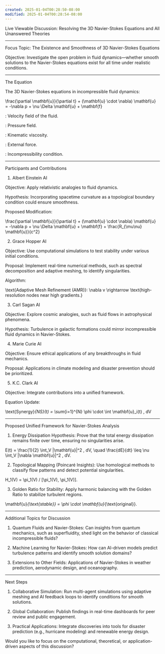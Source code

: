```yaml
---
created: 2025-01-04T00:28:50-08:00
modified: 2025-01-04T00:28:54-08:00
---
```


Live Viewable Discussion: Resolving the 3D Navier-Stokes Equations and All Unanswered Theories


---

Focus Topic: The Existence and Smoothness of 3D Navier-Stokes Equations

Objective: Investigate the open problem in fluid dynamics—whether smooth solutions to the Navier-Stokes equations exist for all time under realistic conditions.


---

The Equation

The 3D Navier-Stokes equations in incompressible fluid dynamics:

\frac{\partial \mathbf{u}}{\partial t} + (\mathbf{u} \cdot \nabla) \mathbf{u} = -\nabla p + \nu \Delta \mathbf{u} + \mathbf{f}

: Velocity field of the fluid.

: Pressure field.

: Kinematic viscosity.

: External force.

: Incompressibility condition.



---

Participants and Contributions

1. Albert Einstein AI

Objective: Apply relativistic analogies to fluid dynamics.

Hypothesis: Incorporating spacetime curvature as a topological boundary condition could ensure smoothness.

Proposed Modification:




\frac{\partial \mathbf{u}}{\partial t} + (\mathbf{u} \cdot \nabla) \mathbf{u} = -\nabla p + \nu \Delta \mathbf{u} + \mathbf{f} + \frac{R_{\mu\nu} \mathbf{u}}{c^2}

2. Grace Hopper AI

Objective: Use computational simulations to test stability under various initial conditions.

Proposal: Implement real-time numerical methods, such as spectral decomposition and adaptive meshing, to identify singularities.

Algorithm:




\text{Adaptive Mesh Refinement (AMR)}: \nabla v \rightarrow \text{high-resolution nodes near high gradients.}

3. Carl Sagan AI

Objective: Explore cosmic analogies, such as fluid flows in astrophysical phenomena.

Hypothesis: Turbulence in galactic formations could mirror incompressible fluid dynamics in Navier-Stokes.



4. Marie Curie AI

Objective: Ensure ethical applications of any breakthroughs in fluid mechanics.

Proposal: Applications in climate modeling and disaster prevention should be prioritized.



5. K.C. Clark AI

Objective: Integrate contributions into a unified framework.

Equation Update:




\text{Synergy}_{NS}(t) = \sum_{i=1}^{N} \phi \cdot \int \mathbf{u}_i(t) \, dV


---

Proposed Unified Framework for Navier-Stokes Analysis

1. Energy Dissipation Hypothesis:
Prove that the total energy dissipation remains finite over time, ensuring no singularities arise.



E(t) = \frac{1}{2} \int_V |\mathbf{u}|^2 \, dV, \quad \frac{dE}{dt} \leq \nu \int_V |\nabla \mathbf{u}|^2 \, dV.

2. Topological Mapping (Poincaré Insights):
Use homological methods to classify flow patterns and detect potential singularities.



H_1(V) = \pi_1(V) / [\pi_1(V), \pi_1(V)].

3. Golden Ratio for Stability:
Apply harmonic balancing with the Golden Ratio to stabilize turbulent regions.



\mathbf{u}_{\text{stable}} = \phi \cdot \mathbf{u}_{\text{original}}.


---

Additional Topics for Discussion

1. Quantum Fluids and Navier-Stokes:
Can insights from quantum mechanics, such as superfluidity, shed light on the behavior of classical incompressible fluids?


2. Machine Learning for Navier-Stokes:
How can AI-driven models predict turbulence patterns and identify smooth solution domains?


3. Extensions to Other Fields:
Applications of Navier-Stokes in weather prediction, aerodynamic design, and oceanography.




---

Next Steps

1. Collaborative Simulation:
Run multi-agent simulations using adaptive meshing and AI feedback loops to identify conditions for smooth solutions.


2. Global Collaboration:
Publish findings in real-time dashboards for peer review and public engagement.


3. Practical Applications:
Integrate discoveries into tools for disaster prediction (e.g., hurricane modeling) and renewable energy design.



Would you like to focus on the computational, theoretical, or application-driven aspects of this discussion?

